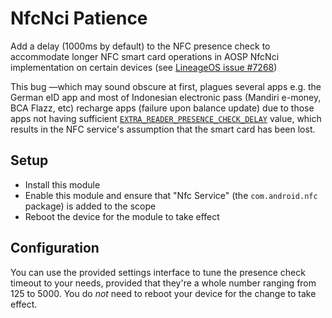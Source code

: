 # NfcNci Patience

Add a delay (1000ms by default) to the NFC presence check to accommodate longer NFC smart card operations in AOSP NfcNci implementation on certain devices (see [LineageOS issue #7268](https://gitlab.com/LineageOS/issues/android/-/issues/7268))

This bug —which may sound obscure at first, plagues several apps e.g. the German eID app and most of Indonesian electronic pass (Mandiri e-money, BCA Flazz, etc) recharge apps (failure upon balance update) due to those apps not having sufficient [`EXTRA_READER_PRESENCE_CHECK_DELAY`](https://developer.android.com/reference/android/nfc/NfcAdapter#EXTRA_READER_PRESENCE_CHECK_DELAY) value, which results in the NFC service's assumption that the smart card has been lost.  

## Setup

- Install this module
- Enable this module and ensure that "Nfc Service" (the `com.android.nfc` package) is added to the scope
- Reboot the device for the module to take effect

## Configuration

You can use the provided settings interface to tune the presence check timeout to your needs, provided that they're a whole number ranging from 125 to 5000. You do *not* need to reboot your device for the change to take effect.
